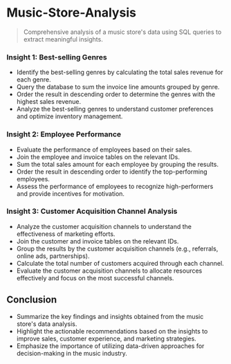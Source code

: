 # Music-Store-Analysis

> Comprehensive analysis of a music store's data using SQL queries to extract meaningful insights.

### Insight 1: Best-selling Genres

- Identify the best-selling genres by calculating the total sales revenue for each genre.
- Query the database to sum the invoice line amounts grouped by genre.
- Order the result in descending order to determine the genres with the highest sales revenue.
- Analyze the best-selling genres to understand customer preferences and optimize inventory management.

### Insight 2: Employee Performance

- Evaluate the performance of employees based on their sales.
- Join the employee and invoice tables on the relevant IDs.
- Sum the total sales amount for each employee by grouping the results.
- Order the result in descending order to identify the top-performing employees.
- Assess the performance of employees to recognize high-performers and provide incentives for motivation.

### Insight 3: Customer Acquisition Channel Analysis

- Analyze the customer acquisition channels to understand the effectiveness of marketing efforts.
- Join the customer and invoice tables on the relevant IDs.
- Group the results by the customer acquisition channels (e.g., referrals, online ads, partnerships).
- Calculate the total number of customers acquired through each channel.
- Evaluate the customer acquisition channels to allocate resources effectively and focus on the most successful channels.

## Conclusion

- Summarize the key findings and insights obtained from the music store's data analysis.
- Highlight the actionable recommendations based on the insights to improve sales, customer experience, and marketing strategies.
- Emphasize the importance of utilizing data-driven approaches for decision-making in the music industry.


	
	
	


